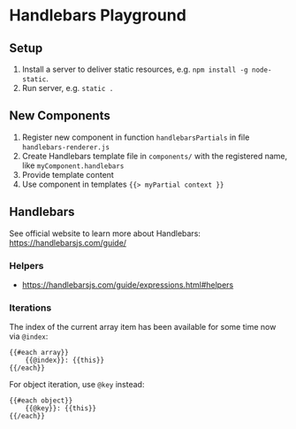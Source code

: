 # Handlebars Playground

## Setup

1. Install a server to deliver static resources, e.g. `npm install -g node-static`.
2. Run server, e.g. `static .`

## New Components

1. Register new component in function `handlebarsPartials` in file `handlebars-renderer.js`
2. Create Handlebars template file in `components/` with the registered name, like `myComponent.handlebars`
3. Provide template content
4. Use component in templates `{{> myPartial context }}`

## Handlebars

See official website to learn more about Handlebars: https://handlebarsjs.com/guide/

### Helpers

- https://handlebarsjs.com/guide/expressions.html#helpers

### Iterations

The index of the current array item has been available for some time now via `@index`:

```
{{#each array}}
    {{@index}}: {{this}}
{{/each}}
```

For object iteration, use `@key` instead:

```
{{#each object}}
    {{@key}}: {{this}}
{{/each}} 
```

